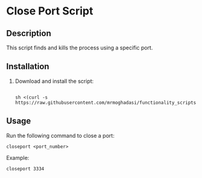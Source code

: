 # Close Port Script

## Description
This script finds and kills the process using a specific port.

## Installation
1. Download and install the script:
   ```
   
   sh <(curl -s https://raw.githubusercontent.com/mrmoghadasi/functionality_scripts/refs/heads/main/close_port/setup_close_port.sh)
   ```

## Usage
Run the following command to close a port:
   ```
   closeport <port_number>
   ```
Example:
   ```
   closeport 3334
   ```
